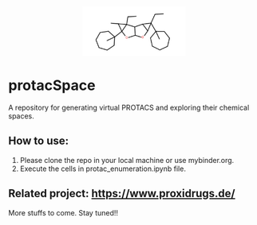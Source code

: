 <p align="center">
  <img style="width: 100; height: 100px;" src="logo_ptac.png">
</p>


# protacSpace
A repository for generating virtual PROTACS and exploring their chemical spaces.

## How to use:
1. Please clone the repo in your local machine or use mybinder.org.
2. Execute the cells in protac_enumeration.ipynb file.

## Related project: https://www.proxidrugs.de/

More stuffs to come. Stay tuned!!


